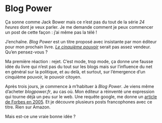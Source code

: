 # Blog Power

Ça sonne comme Jack Bower mais ce n’est pas du tout de la série *24 heures* dont je veux parler. Je me demande comment je peux commencer un post de cette façon : j’ai même pas la télé !

J’enchaîne. *Blog Power* est un titre proposé avec insistante par mon éditeur pour mon prochain livre. [*Le cinquième pouvoir*](/2006/08/28/quatrieme-de-couverture-v1/) serait pas assez vendeur. Qu’en pensez-vous ?

Ma première réaction : rejet. C’est mode, trop mode, ça donne une fausse idée du livre qui n’est pas du tout sur les blogs mais sur l’influence du net en général sur la politique, et au delà, et surtout, sur l’émergence d’un cinquième pouvoir, le pouvoir citoyen.

Après trois jours, je commence à m’habituer à *Blog Power*. Je viens même d’acheter *blogpower.fr*, au cas où. Mon éditeur a réinventé une expression qui tourne déjà un peu sur le web. Une requête google, me donne un [article de Forbes en 2005](http://www.forbes.com/2005/07/25/bow050725011.html). Et je découvre plusieurs posts francophones avec ce titre. Rien sur Amazon.

Mais est-ce une vraie bonne idée ?